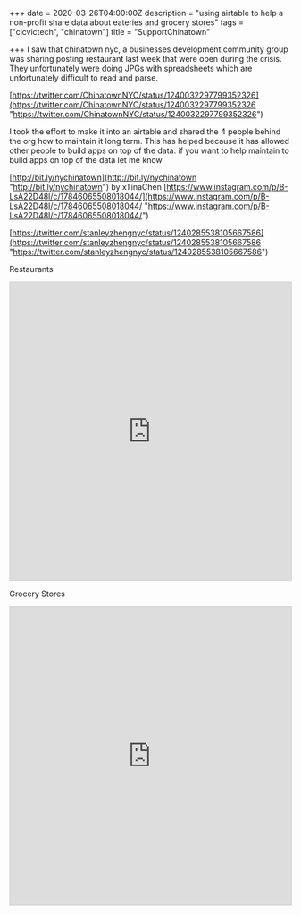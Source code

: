 +++
date = 2020-03-26T04:00:00Z
description = "using airtable to help a non-profit share data about eateries and grocery stores"
tags = ["cicvictech", "chinatown"]
title = "SupportChinatown"

+++
I saw that  chinatown nyc, a businesses development community group was  sharing posting restaurant last week that were open during the crisis. They unfortunately were doing JPGs with spreadsheets which are unfortunately difficult to read and parse.

[https://twitter.com/ChinatownNYC/status/1240032297799352326](https://twitter.com/ChinatownNYC/status/1240032297799352326 "https://twitter.com/ChinatownNYC/status/1240032297799352326")

I took the effort to make it into an airtable and shared the 4 people behind the org how to maintain it long term. This has helped because it has allowed other people to build apps on top of the data. if you want to help maintain to build apps on top of the data let me know 

[http://bit.ly/nychinatown](http://bit.ly/nychinatown "http://bit.ly/nychinatown") by xTinaChen [https://www.instagram.com/p/B-LsA22D48l/c/17846065508018044/](https://www.instagram.com/p/B-LsA22D48l/c/17846065508018044/ "https://www.instagram.com/p/B-LsA22D48l/c/17846065508018044/")

[https://twitter.com/stanleyzhengnyc/status/1240285538105667586](https://twitter.com/stanleyzhengnyc/status/1240285538105667586 "https://twitter.com/stanleyzhengnyc/status/1240285538105667586")

Restaurants
<iframe class="airtable-embed" src="https://airtable.com/embed/shrHnwJcyTgBEgy1w?backgroundColor=cyan&layout=card&viewControls=on" frameborder="0" onmousewheel="" width="100%" height="533" style="background: transparent; border: 1px solid #ccc;"></iframe>

Grocery Stores

<iframe class="airtable-embed" src="https://airtable.com/embed/shrplv7oJixXEvZr8?backgroundColor=orange&viewControls=on" frameborder="0" onmousewheel="" width="100%" height="533" style="background: transparent; border: 1px solid #ccc;"></iframe>